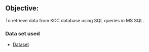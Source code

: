 ## Objective:
To retrieve data from KCC database using SQL queries in MS SQL.
### Data set used
- <a href ="https://github.com/yas-39/MS-SQL-Project/blob/main">Dataset</a>

  


